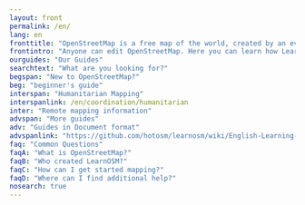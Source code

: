 ```yaml
---
layout: front
permalink: /en/
lang: en
fronttitle: "OpenStreetMap is a free map of the world, created by an ever growing community of mappers."
frontintro: "Anyone can edit OpenStreetMap. Here you can learn how LearnOSM provides easy to understand, step-by-step guides for you to get started with contributing to OpenStreetMap and using OpenStreetMap and using OpenStreetMap data. If you are interested in running an OpenStreetMap workshop, check out the LearnOSM trainer resources."
ourguides: "Our Guides"
searchtext: "What are you looking for?"
begspan: "New to OpenStreetMap?"
beg: "beginner's guide"
interspan: "Humanitarian Mapping"
interspanlink: /en/coordination/humanitarian
inter: "Remote mapping information"
advspan: "More guides"
adv: "Guides in Document format"
advspanlink: "https://github.com/hotosm/learnosm/wiki/English-Learning-Guides/"
faq: "Common Questions"
faqA: "What is OpenStreetMap?"
faqB: "Who created LearnOSM?"
faqC: "How can I get started mapping?"
faqD: "Where can I find additional help?"
nosearch: true
---
```

